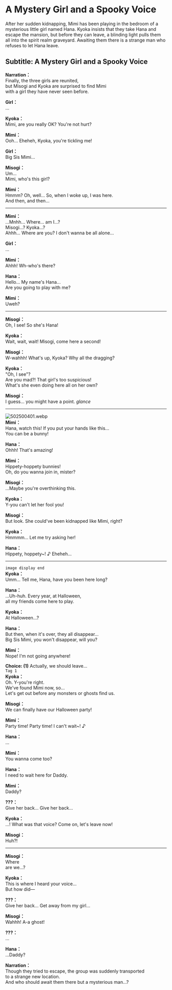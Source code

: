 # A Mystery Girl and a Spooky Voice
After her sudden kidnapping, Mimi has been playing in the bedroom of a mysterious little girl named Hana. Kyoka insists that they take Hana and escape the mansion, but before they can leave, a blinding light pulls them all into the spirit realm graveyard. Awaiting them there is a strange man who refuses to let Hana leave.
  
## Subtitle: A Mystery Girl and a Spooky Voice
  
**Narration：**  
Finally, the three girls are reunited,  
but Misogi and Kyoka are surprised to find Mimi  
with a girl they have never seen before.  
  
**Girl：**  
...  
  
**Kyoka：**  
Mimi, are you really OK? You're not hurt?  
  
**Mimi：**  
Ooh... Eheheh, Kyoka, you're tickling me!  
  
**Girl：**  
Big Sis Mimi...  
  
**Misogi：**  
Um...  
 Mimi, who's this girl?  
  
**Mimi：**  
Hmmm? Oh, well... So, when I woke up, I was here.  
And then, and then...  
  

---  
  
**Mimi：**  
...Mnhh... Where... am I...?  
Misogi...? Kyoka...?  
Ahhh... Where are you? I don't wanna be all alone...  
  
**Girl：**  
...  
  
**Mimi：**  
Ahhh! Wh-who's there?  
  
**Hana：**  
Hello... My name's Hana...  
Are you going to play with me?  
  
**Mimi：**  
Uweh?  
  

---  
  
**Misogi：**  
Oh, I see! So she's Hana!  
  
**Kyoka：**  
Wait, wait, wait! Misogi, come here a second!  
  
**Misogi：**  
W-wahhh! What's up, Kyoka? Why all the dragging?  
  
**Kyoka：**  
\"Oh, I see\"?  
 Are you mad?! That girl's too suspicious!  
What's she even doing here all on her own?  
  
**Misogi：**  
I guess... you might have a point. *glance*  
  

---  
  
![502500401.webp](https://redive.estertion.win/card/story/502500401.webp)  
**Mimi：**  
Hana, watch this! If you put your hands like this...  
 You can be a bunny!  
  
**Hana：**  
Ohhh! That's amazing!  
  
**Mimi：**  
Hippety-hoppety bunnies!  
 Oh, do you wanna join in, mister?  
  
**Misogi：**  
...Maybe you're overthinking this.  
  
**Kyoka：**  
Y-you can't let her fool you!  
  
**Misogi：**  
But look. She could've been kidnapped like Mimi, right?  
  
**Kyoka：**  
Hmmmm... Let me try asking her!  
  
**Hana：**  
Hippety, hoppety~! ♪ Eheheh...  
  

---  
  
`image display end`  
**Kyoka：**  
Umm... Tell me, Hana, have you been here long?  
  
**Hana：**  
...Uh-huh. Every year, at Halloween,  
all my friends come here to play.  
  
**Kyoka：**  
At Halloween...?  
  
**Hana：**  
But then, when it's over, they all disappear...  
Big Sis Mimi, you won't disappear, will you?  
  
**Mimi：**  
Nope! I'm not going anywhere!  
  
**Choice: (1)**  Actually, we should leave...  
`Tag 1`  
**Kyoka：**  
Oh. Y-you're right.  
 We've found Mimi now, so...  
Let's get out before any monsters or ghosts find us.  
  
**Misogi：**  
We can finally have our Halloween party!  
  
**Mimi：**  
Party time! Party time! I can't wait~! ♪  
  
**Hana：**  
...  
  
**Mimi：**  
You wanna come too?  
  
**Hana：**  
I need to wait here for Daddy.  
  
**Mimi：**  
Daddy?  
  
**???：**  
Give her back... Give her back...  
  
**Kyoka：**  
...! What was that voice? Come on, let's leave now!  
  
**Misogi：**  
Huh?!  
  

---  
  
**Misogi：**  
Where  
 are we...?  
  
**Kyoka：**  
This is where I heard your voice...  
 But how did—  
  
**???：**  
Give her back... Get away from my girl...  
  
**Misogi：**  
Wahhh! A-a ghost!  
  
**???：**  
...  
  
**Hana：**  
...Daddy?  
  
**Narration：**  
Though they tried to escape, the group was suddenly transported  
to a strange new location.  
And who should await them there but a mysterious man...?  
